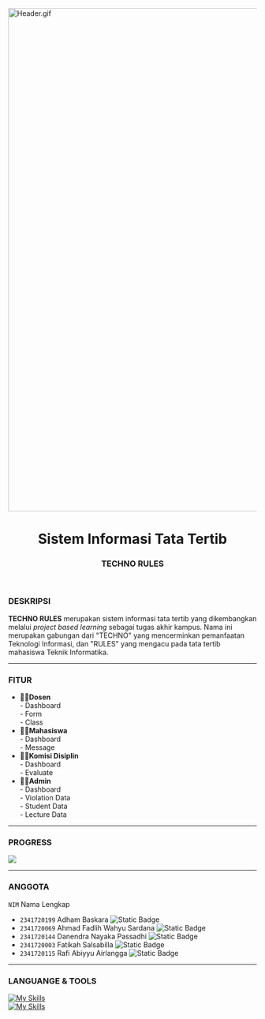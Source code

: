 <img src="https://i.ibb.co.com/8Nf5vdJ/header.gif" alt="Header.gif" width="1020" />

<h1 align="center">Sistem Informasi Tata Tertib</h1>
<h3 align="center">TECHNO RULES</h3>

<br>

### DESKRIPSI
**TECHNO RULES** merupakan sistem informasi tata tertib yang dikembangkan melalui *project based learning* sebagai tugas akhir kampus. 
Nama ini merupakan gabungan dari "TECHNO" yang mencerminkan pemanfaatan Teknologi Informasi, dan "RULES" yang mengacu pada tata tertib mahasiswa Teknik Informatika.

---

### FITUR
* 🧑‍🏫**Dosen**
<br> - Dashboard
<br> - Form
<br> - Class
* 🧑‍🎓**Mahasiswa**
<br> - Dashboard
<br> - Message
* 🧑‍💼**Komisi Disiplin**
<br> - Dashboard
<br> - Evaluate
* 🧑‍💻**Admin**
<br> - Dashboard
<br> - Violation Data
<br> - Student Data
<br> - Lecture Data

---

### PROGRESS
![](https://geps.dev/progress/100)

---

### ANGGOTA
`NIM` Nama Lengkap
* `2341720199` Adham Baskara ![Static Badge](https://img.shields.io/badge/-Database%20Engineer-red)
* `2341720069` Ahmad Fadlih Wahyu Sardana ![Static Badge](https://img.shields.io/badge/-Project%20Manager-blue)
* `2341720144` Danendra Nayaka Passadhi ![Static Badge](https://img.shields.io/badge/-Backend%20Developer-green)
* `2341720003` Fatikah Salsabilla ![Static Badge](https://img.shields.io/badge/-UI/UX%20Designer-purple)
* `2341720115` Rafi Abiyyu Airlangga ![Static Badge](https://img.shields.io/badge/-Frontend%20Developer-yellow)

---

### LANGUANGE & TOOLS
[![My Skills](https://skillicons.dev/icons?i=php,html,js)]() <br>
[![My Skills](https://skillicons.dev/icons?i=vscode,git,figma,tailwind)]()

